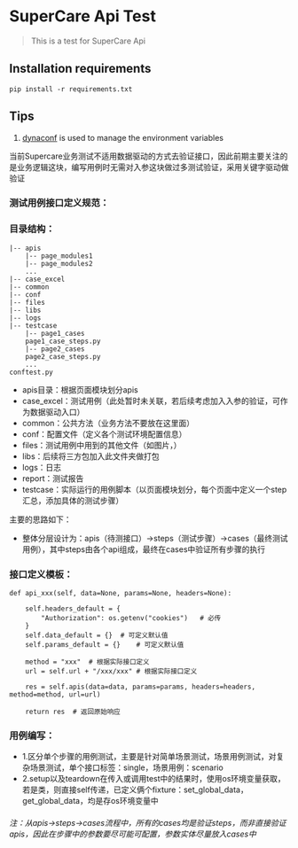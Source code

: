 # SuperCare Api Test

> This is a test for SuperCare Api

## Installation requirements

```pip install -r requirements.txt```

## Tips
1. [dynaconf](https://www.dynaconf.com) is used to manage the environment variables

当前Supercare业务测试不适用数据驱动的方式去验证接口，因此前期主要关注的是业务逻辑这块，编写用例时无需对入参这块做过多测试验证，采用关键字驱动做验证

### **测试用例接口定义规范：**

### **目录结构：**
```
|-- apis
    |-- page_modules1
    |-- page_modules2
    ...
|-- case_excel
|-- common
|-- conf
|-- files
|-- libs
|-- logs
|-- testcase
    |-- page1_cases
    page1_case_steps.py
    |-- page2_cases
    page2_case_steps.py
    ...
conftest.py
```
- apis目录：根据页面模块划分apis
- case_excel：测试用例（此处暂时未关联，若后续考虑加入入参的验证，可作为数据驱动入口）
- common：公共方法（业务方法不要放在这里面）
- conf：配置文件（定义各个测试环境配置信息）
- files：测试用例中用到的其他文件（如图片，）
- libs：后续将三方包加入此文件夹做打包
- logs：日志
- report：测试报告
- testcase：实际运行的用例脚本（以页面模块划分，每个页面中定义一个step汇总，添加具体的测试步骤）

主要的思路如下：
* 整体分层设计为：apis（待测接口）->steps（测试步骤）->cases（最终测试用例），其中steps由各个api组成，最终在cases中验证所有步骤的执行

### **接口定义模板：**

	def api_xxx(self, data=None, params=None, headers=None):

		self.headers_default = {
			"Authorization": os.getenv("cookies")	# 必传
		}
		self.data_default = {}	# 可定义默认值
		self.params_default = {}	# 可定义默认值

		method = "xxx"	# 根据实际接口定义
		url = self.url + "/xxx/xxx"	# 根据实际接口定义

		res = self.apis(data=data, params=params, headers=headers, method=method, url=url)

		return res	# 返回原始响应

### **用例编写：**
* 1.区分单个步骤的用例测试，主要是针对简单场景测试，场景用例测试，对复杂场景测试，单个接口标签：single，场景用例：scenario
* 2.setup以及teardown在传入或调用test中的结果时，使用os环境变量获取，若是类，则直接self传递，已定义俩个fixture：set_global_data，get_global_data，均是存os环境变量中

###### 注：从apis->steps->cases流程中，所有的cases均是验证steps，而非直接验证apis，因此在步骤中的参数要尽可能可配置，参数实体尽量放入cases中